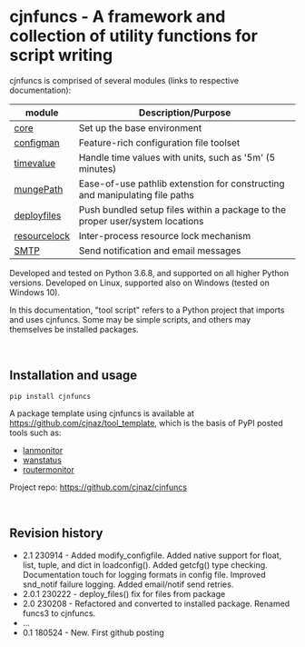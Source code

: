 # cjnfuncs - A framework and collection of utility functions for script writing

cjnfuncs is comprised of several modules (links to respective documentation):

module | Description/Purpose
--|--
[core](./core.md)               | Set up the base environment
[configman](./configman.md)     | Feature-rich configuration file toolset
[timevalue](./timevalue.md)     | Handle time values with units, such as '5m' (5 minutes)
[mungePath](./mungePath.md)     | Ease-of-use pathlib extenstion for constructing and manipulating file paths
[deployfiles](./deployfiles.md) | Push bundled setup files within a package to the proper user/system locations
[resourcelock](./resourcelock.md) | Inter-process resource lock mechanism
[SMTP](./SMTP.md)               | Send notification and email messages

Developed and tested on Python 3.6.8, and supported on all higher Python versions.
Developed on Linux, supported also on Windows (tested on Windows 10).

In this documentation, "tool script" refers to a Python project that imports and uses cjnfuncs. Some may be simple scripts, and others may themselves be installed packages.

<br/>

## Installation and usage

```
pip install cjnfuncs
```

A package template using cjnfuncs is available at https://github.com/cjnaz/tool_template, which 
is the basis of PyPI posted tools such as:
  - [lanmonitor](https://pypi.org/project/lanmonitor/)
  - [wanstatus](https://pypi.org/project/wanstatus/)
  - [routermonitor](https://pypi.org/project/routermonitor/)

Project repo:  https://github.com/cjnaz/cjnfuncs

<br/>

## Revision history
- 2.1 230914 - Added modify_configfile. 
  Added native support for float, list, tuple, and dict in loadconfig(). 
  Added getcfg() type checking. 
  Documentation touch for logging formats in config file. 
  Improved snd_notif failure logging. 
  Added email/notif send retries.
- 2.0.1 230222 - deploy_files() fix for files from package
- 2.0 230208 - Refactored and converted to installed package.  Renamed funcs3 to cjnfuncs.
- ...
- 0.1 180524 - New.  First github posting